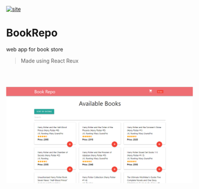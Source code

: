 [![site](https://img.shields.io/badge/-demo-brightgreen)](https://whoami-shubham.github.io/BookRepo)
# BookRepo
web app for book store
> Made using React Reux
</br>
</br>

![ui](ui.PNG)

